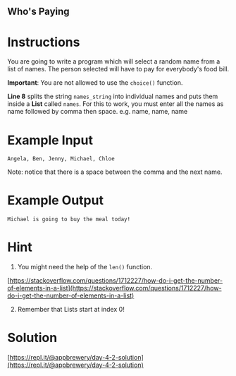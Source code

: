 ## Who's Paying

# Instructions

You are going to write a program which will select a random name from a list of names. The person selected will have to pay for everybody's food bill.

**Important**: You are not allowed to use the `choice()` function.

**Line 8** splits the string `names_string` into individual names and puts them inside a **List** called `names`. For this to work, you must enter all the names as name followed by comma then space. e.g. name, name, name

# Example Input

```
Angela, Ben, Jenny, Michael, Chloe
```
Note: notice that there is a space between the comma and the next name.
# Example Output

```
Michael is going to buy the meal today!
```


# Hint

1. You might need the help of the `len()` function.

[https://stackoverflow.com/questions/1712227/how-do-i-get-the-number-of-elements-in-a-list](https://stackoverflow.com/questions/1712227/how-do-i-get-the-number-of-elements-in-a-list)

2. Remember that Lists start at index 0!

# Solution

[https://repl.it/@appbrewery/day-4-2-solution](https://repl.it/@appbrewery/day-4-2-solution)
